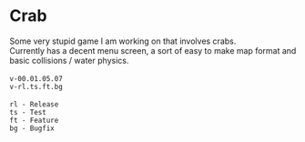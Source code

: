 # Crab
Some very stupid game I am working on that involves crabs.
<br>Currently has a decent menu screen, a sort of easy to make map format and basic collisions / water physics. <br><br>
``v-00.01.05.07`` <br>
``v-rl.ts.ft.bg`` <br><br>
``rl - Release`` <br>
``ts - Test`` <br>
``ft - Feature`` <br>
``bg - Bugfix``
